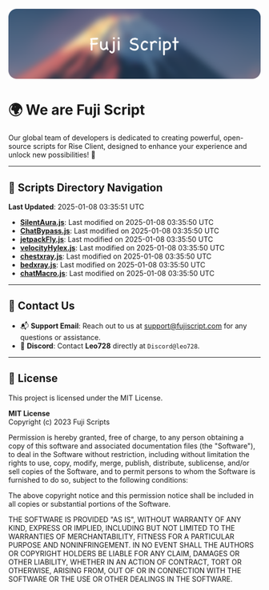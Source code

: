 ![Banner](.github/b.webp)

# 🌍 **We are Fuji Script**

Our global team of developers is dedicated to creating powerful, open-source scripts for Rise Client, designed to enhance your experience and unlock new possibilities! 🌟

---
<!-- SCRIPTS_NAVIGATION_START -->
## 📂 **Scripts Directory Navigation**

**Last Updated**: 2025-01-08 03:35:51 UTC

- **[SilentAura.js](scripts/SilentAura.js)**: Last modified on 2025-01-08 03:35:50 UTC
- **[ChatBypass.js](scripts/ChatBypass.js)**: Last modified on 2025-01-08 03:35:50 UTC
- **[jetpackFly.js](scripts/jetpackFly.js)**: Last modified on 2025-01-08 03:35:50 UTC
- **[velocityHylex.js](scripts/velocityHylex.js)**: Last modified on 2025-01-08 03:35:50 UTC
- **[chestxray.js](scripts/chestxray.js)**: Last modified on 2025-01-08 03:35:50 UTC
- **[bedxray.js](scripts/bedxray.js)**: Last modified on 2025-01-08 03:35:50 UTC
- **[chatMacro.js](scripts/chatMacro.js)**: Last modified on 2025-01-08 03:35:50 UTC

<!-- SCRIPTS_NAVIGATION_END -->

---

## 💬 **Contact Us**  
- 📬 **Support Email**: Reach out to us at [support@fujiscript.com](mailto:support@fujiscript.com) for any questions or assistance.  
- 💬 **Discord**: Contact **Leo728** directly at `Discord@leo728`.

---

## 📜 **License**

This project is licensed under the MIT License.  

**MIT License**  
Copyright (c) 2023 Fuji Scripts  

Permission is hereby granted, free of charge, to any person obtaining a copy of this software and associated documentation files (the "Software"), to deal in the Software without restriction, including without limitation the rights to use, copy, modify, merge, publish, distribute, sublicense, and/or sell copies of the Software, and to permit persons to whom the Software is furnished to do so, subject to the following conditions:  

The above copyright notice and this permission notice shall be included in all copies or substantial portions of the Software.  

THE SOFTWARE IS PROVIDED "AS IS", WITHOUT WARRANTY OF ANY KIND, EXPRESS OR IMPLIED, INCLUDING BUT NOT LIMITED TO THE WARRANTIES OF MERCHANTABILITY, FITNESS FOR A PARTICULAR PURPOSE AND NONINFRINGEMENT. IN NO EVENT SHALL THE AUTHORS OR COPYRIGHT HOLDERS BE LIABLE FOR ANY CLAIM, DAMAGES OR OTHER LIABILITY, WHETHER IN AN ACTION OF CONTRACT, TORT OR OTHERWISE, ARISING FROM, OUT OF OR IN CONNECTION WITH THE SOFTWARE OR THE USE OR OTHER DEALINGS IN THE SOFTWARE.  
